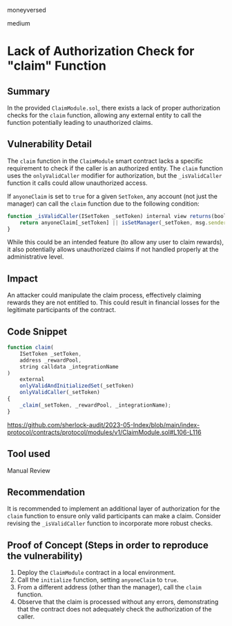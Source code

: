 moneyversed

medium

# Lack of Authorization Check for "claim" Function

## Summary

In the provided `ClaimModule.sol`, there exists a lack of proper authorization checks for the `claim` function, allowing any external entity to call the function potentially leading to unauthorized claims.

## Vulnerability Detail

The `claim` function in the `ClaimModule` smart contract lacks a specific requirement to check if the caller is an authorized entity. The `claim` function uses the `onlyValidCaller` modifier for authorization, but the `_isValidCaller` function it calls could allow unauthorized access. 

If `anyoneClaim` is set to `true` for a given `SetToken`, any account (not just the manager) can call the `claim` function due to the following condition:

```javascript
function _isValidCaller(ISetToken _setToken) internal view returns(bool) {
    return anyoneClaim[_setToken] || isSetManager(_setToken, msg.sender);
}
```
While this could be an intended feature (to allow any user to claim rewards), it also potentially allows unauthorized claims if not handled properly at the administrative level.

## Impact

An attacker could manipulate the claim process, effectively claiming rewards they are not entitled to. This could result in financial losses for the legitimate participants of the contract.

## Code Snippet

```javascript
function claim(
    ISetToken _setToken,
    address _rewardPool,
    string calldata _integrationName
)
    external
    onlyValidAndInitializedSet(_setToken)
    onlyValidCaller(_setToken)
{
    _claim(_setToken, _rewardPool, _integrationName);
}
```

https://github.com/sherlock-audit/2023-05-Index/blob/main/index-protocol/contracts/protocol/modules/v1/ClaimModule.sol#L106-L116

## Tool used

Manual Review

## Recommendation

It is recommended to implement an additional layer of authorization for the `claim` function to ensure only valid participants can make a claim. Consider revising the `_isValidCaller` function to incorporate more robust checks.

## Proof of Concept (Steps in order to reproduce the vulnerability)

1. Deploy the `ClaimModule` contract in a local environment.
2. Call the `initialize` function, setting `anyoneClaim` to `true`.
3. From a different address (other than the manager), call the `claim` function.
4. Observe that the claim is processed without any errors, demonstrating that the contract does not adequately check the authorization of the caller.